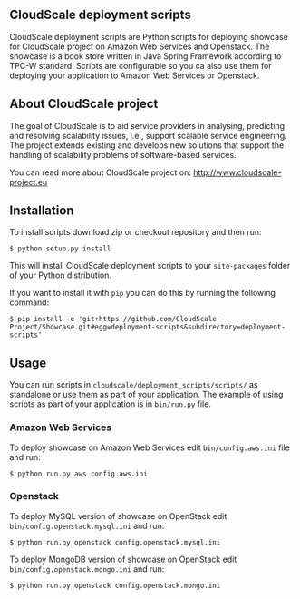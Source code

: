 ## CloudScale deployment scripts
CloudScale deployment scripts are Python scripts for deploying showcase for CloudScale project on Amazon Web Services
and Openstack. The showcase is a book store written in Java Spring Framework according to TPC-W standard. Scripts are
configurable so you ca also use them for deploying your application to Amazon Web Services or Openstack.

## About CloudScale project
The goal of CloudScale is to aid service providers in analysing, predicting and resolving scalability issues,
i.e., support scalable service engineering. The project extends existing and develops new solutions that support
the handling of scalability problems of software-based services.

You can read more about CloudScale project on: http://www.cloudscale-project.eu

## Installation
To install scripts download zip or checkout repository and then run:

```
$ python setup.py install
```

This will install CloudScale deployment scripts to your ```site-packages``` folder of your Python distribution.

If you want to install it with ```pip``` you can do this by running the following command:

```
$ pip install -e 'git+https://github.com/CloudScale-Project/Showcase.git#egg=deployment-scripts&subdirectory=deployment-scripts'
```

## Usage
You can run scripts in ```cloudscale/deployment_scripts/scripts/``` as standalone or use them as part of your application. The example of using scripts as part of your
application is in ```bin/run.py``` file.

### Amazon Web Services
To deploy showcase on Amazon Web Services edit ```bin/config.aws.ini``` file and run:

```
$ python run.py aws config.aws.ini
```

### Openstack
To deploy MySQL version of showcase on OpenStack edit ```bin/config.openstack.mysql.ini``` and run:

```
$ python run.py openstack config.openstack.mysql.ini
```

To deploy MongoDB version of showcase on OpenStack edit ```bin/config.openstack.mongo.ini``` and run:

```
$ python run.py openstack config.openstack.mongo.ini
```
